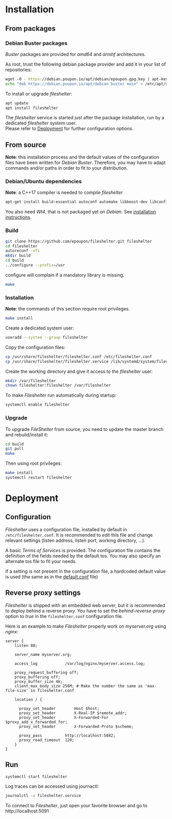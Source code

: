 # Installation
## From packages
### Debian Buster packages

_Buster_ packages are provided for _amd64_ and _armhf_ architectures.

As root, trust the following debian package provider and add it in your list of repositories:
```sh
wget -O - https://debian.poupon.io/apt/debian/epoupon.gpg.key | apt-key add -
echo "deb https://debian.poupon.io/apt/debian buster main" > /etc/apt/sources.list.d/epoupon.list
```

To install or upgrade _fileshelter_:
```sh
apt update
apt install fileshelter
```

The _fileshelter_ service is started just after the package installation, run by a dedicated _fileshelter_ system user.</br>
Please refer to [Deployment](#deployment) for further configuration options.

## From source
__Note__: this installation process and the default values of the configuration files have been written for _Debian Buster_. Therefore, you may have to adapt commands and/or paths in order to fit to your distribution.
### Debian/Ubuntu dependencies
__Note__: a C++17 compiler is needed to compile _fileshelter_
```sh
apt-get install build-essential autoconf automake libboost-dev libconfig++-dev libzip-dev
```

You also need _Wt4_, that is not packaged yet on _Debian_. See [installation instructions](https://www.webtoolkit.eu/wt/doc/reference/html/InstallationUnix.html).

### Build
```sh
git clone https://github.com/epoupon/fileshelter.git fileshelter
cd fileshelter
autoreconf -vfi
mkdir build
cd build
../configure --prefix=/usr
```
configure will complain if a mandatory library is missing.

```sh
make
```

### Installation

__Note__: the commands of this section require root privileges.

```sh
make install
```

Create a dedicated system user:
```sh
useradd --system --group fileshelter
```

Copy the configuration files:
```sh
cp /usr/share/fileshelter/fileshelter.conf /etc/fileshelter.conf
cp /usr/share/fileshelter/fileshelter.service /lib/systemd/system/fileshelter.service
```

Create the working directory and give it access to the _fileshelter_ user:
```sh
mkdir /var/fileshelter
chown fileshelter:fileshelter /var/fileshelter
```

To make _Fileshelter_ run automatically during startup:
```sh
systemctl enable fileshelter
```

### Upgrade

To upgrade _FileShelter_ from source, you need to update the master branch and rebuild/install it:
```sh
cd build
git pull
make
```

Then using root privileges:
```sh
make install
systemctl restart fileshelter
```

# Deployment

## Configuration
_Fileshelter_ uses a configuration file, installed by default in `/etc/fileshelter.conf`. It is recommended to edit this file and change relevant settings (listen address, listen port, working directory, ...).

A basic _Terms of Services_ is provided. The configuration file contains the definition of the fields needed by the default tos.
You may also specify an alternate tos file to fit your needs.

If a setting is not present in the configuration file, a hardcoded default value is used (the same as in the [default.conf](https://github.com/epoupon/fileshelter/blob/master/conf/fileshelter.conf) file)

## Reverse proxy settings
_Fileshelter_ is shipped with an embedded web server, but it is recommended to deploy behind a reverse proxy. You have to set the _behind-reverse-proxy_ option to _true_ in the `fileshelter.conf` configuration file.

Here is an example to make _Fileshelter_ properly work on _myserver.org_ using _nginx_:
```
server {
    listen 80;

    server_name myserver.org;

    access_log            /var/log/nginx/myserver.access.log;

    proxy_request_buffering off;
    proxy_buffering off;
    proxy_buffer_size 4k;
    client_max_body_size 256M; # Make the number the same as 'max-file-size' in fileshelter.conf

    location / {

      proxy_set_header        Host $host;
      proxy_set_header        X-Real-IP $remote_addr;
      proxy_set_header        X-Forwarded-For $proxy_add_x_forwarded_for;
      proxy_set_header        X-Forwarded-Proto $scheme;

      proxy_pass          http://localhost:5082;
      proxy_read_timeout  120;
    }
}
```

## Run
```sh
systemctl start fileshelter
```

Log traces can be accessed using journactl:
```sh
journalctl -u fileshelter.service
```

To connect to _Fileshelter_, just open your favorite browser and go to http://localhost:5091

